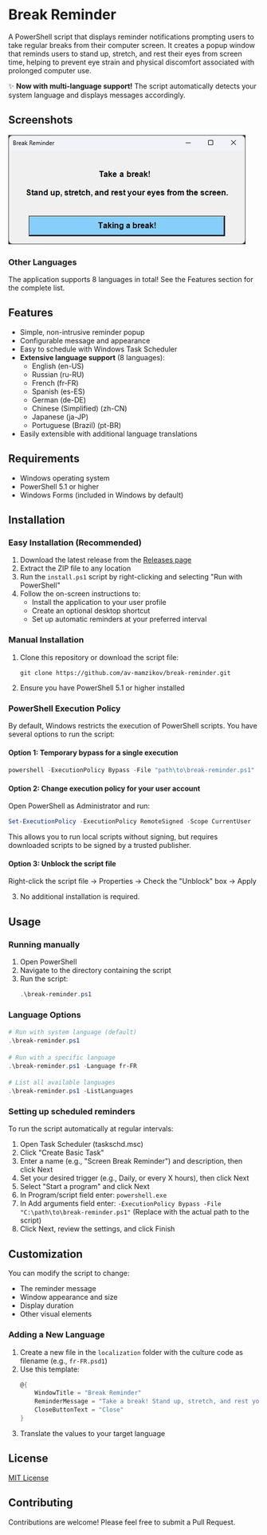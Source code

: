 # Break Reminder

A PowerShell script that displays reminder notifications prompting users to take regular breaks from their computer screen. It creates a popup window that reminds users to stand up, stretch, and rest their eyes from screen time, helping to prevent eye strain and physical discomfort associated with prolonged computer use.

✨ **Now with multi-language support!** The script automatically detects your system language and displays messages accordingly.

## Screenshots

![Russian Break Reminder](screenshots/image.png)

### Other Languages
The application supports 8 languages in total! See the Features section for the complete list.

## Features

- Simple, non-intrusive reminder popup
- Configurable message and appearance
- Easy to schedule with Windows Task Scheduler
- **Extensive language support** (8 languages):
  - English (en-US)
  - Russian (ru-RU)
  - French (fr-FR)
  - Spanish (es-ES)
  - German (de-DE)
  - Chinese (Simplified) (zh-CN)
  - Japanese (ja-JP)
  - Portuguese (Brazil) (pt-BR)
- Easily extensible with additional language translations

## Requirements

- Windows operating system
- PowerShell 5.1 or higher
- Windows Forms (included in Windows by default)

## Installation

### Easy Installation (Recommended)

1. Download the latest release from the [Releases page](https://github.com/av-mamzikov/break-reminder/releases)
2. Extract the ZIP file to any location
3. Run the `install.ps1` script by right-clicking and selecting "Run with PowerShell"
4. Follow the on-screen instructions to:
   - Install the application to your user profile
   - Create an optional desktop shortcut
   - Set up automatic reminders at your preferred interval

### Manual Installation

1. Clone this repository or download the script file:
   ```
   git clone https://github.com/av-mamzikov/break-reminder.git
   ```
2. Ensure you have PowerShell 5.1 or higher installed

### PowerShell Execution Policy

By default, Windows restricts the execution of PowerShell scripts. You have several options to run the script:

#### Option 1: Temporary bypass for a single execution

```powershell
powershell -ExecutionPolicy Bypass -File "path\to\break-reminder.ps1"
```

#### Option 2: Change execution policy for your user account

Open PowerShell as Administrator and run:

```powershell
Set-ExecutionPolicy -ExecutionPolicy RemoteSigned -Scope CurrentUser
```

This allows you to run local scripts without signing, but requires downloaded scripts to be signed by a trusted publisher.

#### Option 3: Unblock the script file

Right-click the script file → Properties → Check the "Unblock" box → Apply

3. No additional installation is required.

## Usage

### Running manually

1. Open PowerShell
2. Navigate to the directory containing the script
3. Run the script:
   ```powershell
   .\break-reminder.ps1
   ```

### Language Options

```powershell
# Run with system language (default)
.\break-reminder.ps1

# Run with a specific language
.\break-reminder.ps1 -Language fr-FR

# List all available languages
.\break-reminder.ps1 -ListLanguages
```

### Setting up scheduled reminders

To run the script automatically at regular intervals:

1. Open Task Scheduler (taskschd.msc)
2. Click "Create Basic Task"
3. Enter a name (e.g., "Screen Break Reminder") and description, then click Next
4. Set your desired trigger (e.g., Daily, or every X hours), then click Next
5. Select "Start a program" and click Next
6. In Program/script field enter: `powershell.exe`
7. In Add arguments field enter: `-ExecutionPolicy Bypass -File "C:\path\to\break-reminder.ps1"`
   (Replace with the actual path to the script)
8. Click Next, review the settings, and click Finish

## Customization

You can modify the script to change:
- The reminder message
- Window appearance and size
- Display duration
- Other visual elements

### Adding a New Language

1. Create a new file in the `localization` folder with the culture code as filename (e.g., `fr-FR.psd1`)
2. Use this template:
   ```powershell
   @{
       WindowTitle = "Break Reminder"
       ReminderMessage = "Take a break! Stand up, stretch, and rest your eyes from the screen."
       CloseButtonText = "Close"
   }
   ```
3. Translate the values to your target language

## License

[MIT License](LICENSE)

## Contributing

Contributions are welcome! Please feel free to submit a Pull Request.
